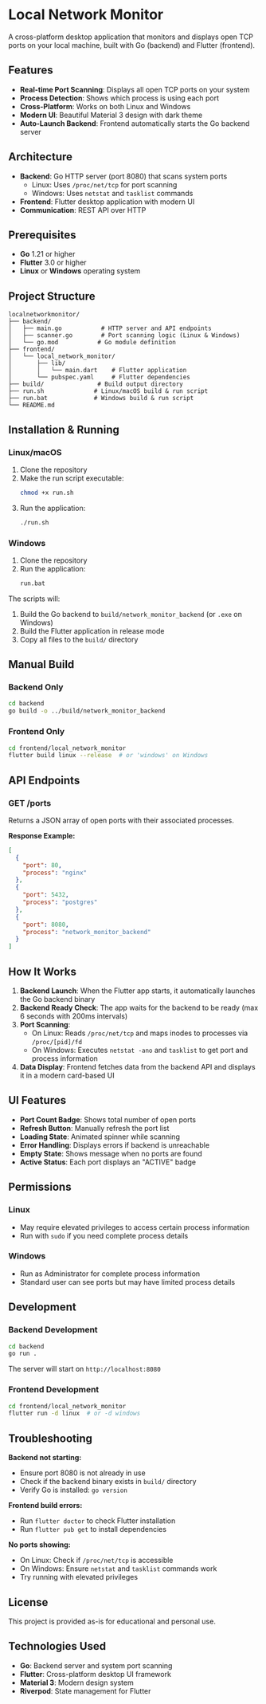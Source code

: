 # Local Network Monitor

A cross-platform desktop application that monitors and displays open TCP ports on your local machine, built with Go (backend) and Flutter (frontend).

## Features

- **Real-time Port Scanning**: Displays all open TCP ports on your system
- **Process Detection**: Shows which process is using each port
- **Cross-Platform**: Works on both Linux and Windows
- **Modern UI**: Beautiful Material 3 design with dark theme
- **Auto-Launch Backend**: Frontend automatically starts the Go backend server

## Architecture

- **Backend**: Go HTTP server (port 8080) that scans system ports
  - Linux: Uses `/proc/net/tcp` for port scanning
  - Windows: Uses `netstat` and `tasklist` commands
- **Frontend**: Flutter desktop application with modern UI
- **Communication**: REST API over HTTP

## Prerequisites

- **Go** 1.21 or higher
- **Flutter** 3.0 or higher
- **Linux** or **Windows** operating system

## Project Structure

```
localnetworkmonitor/
├── backend/
│   ├── main.go           # HTTP server and API endpoints
│   ├── scanner.go        # Port scanning logic (Linux & Windows)
│   └── go.mod           # Go module definition
├── frontend/
│   └── local_network_monitor/
│       ├── lib/
│       │   └── main.dart    # Flutter application
│       └── pubspec.yaml     # Flutter dependencies
├── build/               # Build output directory
├── run.sh              # Linux/macOS build & run script
├── run.bat             # Windows build & run script
└── README.md
```

## Installation & Running

### Linux/macOS

1. Clone the repository
2. Make the run script executable:
   ```bash
   chmod +x run.sh
   ```
3. Run the application:
   ```bash
   ./run.sh
   ```

### Windows

1. Clone the repository
2. Run the application:
   ```cmd
   run.bat
   ```

The scripts will:
1. Build the Go backend to `build/network_monitor_backend` (or `.exe` on Windows)
2. Build the Flutter application in release mode
3. Copy all files to the `build/` directory

## Manual Build

### Backend Only

```bash
cd backend
go build -o ../build/network_monitor_backend
```

### Frontend Only

```bash
cd frontend/local_network_monitor
flutter build linux --release  # or 'windows' on Windows
```

## API Endpoints

### GET /ports

Returns a JSON array of open ports with their associated processes.

**Response Example:**
```json
[
  {
    "port": 80,
    "process": "nginx"
  },
  {
    "port": 5432,
    "process": "postgres"
  },
  {
    "port": 8080,
    "process": "network_monitor_backend"
  }
]
```

## How It Works

1. **Backend Launch**: When the Flutter app starts, it automatically launches the Go backend binary
2. **Backend Ready Check**: The app waits for the backend to be ready (max 6 seconds with 200ms intervals)
3. **Port Scanning**: 
   - On Linux: Reads `/proc/net/tcp` and maps inodes to processes via `/proc/[pid]/fd`
   - On Windows: Executes `netstat -ano` and `tasklist` to get port and process information
4. **Data Display**: Frontend fetches data from the backend API and displays it in a modern card-based UI

## UI Features

- **Port Count Badge**: Shows total number of open ports
- **Refresh Button**: Manually refresh the port list
- **Loading State**: Animated spinner while scanning
- **Error Handling**: Displays errors if backend is unreachable
- **Empty State**: Shows message when no ports are found
- **Active Status**: Each port displays an "ACTIVE" badge

## Permissions

### Linux
- May require elevated privileges to access certain process information
- Run with `sudo` if you need complete process details

### Windows
- Run as Administrator for complete process information
- Standard user can see ports but may have limited process details

## Development

### Backend Development

```bash
cd backend
go run .
```

The server will start on `http://localhost:8080`

### Frontend Development

```bash
cd frontend/local_network_monitor
flutter run -d linux  # or -d windows
```

## Troubleshooting

**Backend not starting:**
- Ensure port 8080 is not already in use
- Check if the backend binary exists in `build/` directory
- Verify Go is installed: `go version`

**Frontend build errors:**
- Run `flutter doctor` to check Flutter installation
- Run `flutter pub get` to install dependencies

**No ports showing:**
- On Linux: Check if `/proc/net/tcp` is accessible
- On Windows: Ensure `netstat` and `tasklist` commands work
- Try running with elevated privileges

## License

This project is provided as-is for educational and personal use.

## Technologies Used

- **Go**: Backend server and system port scanning
- **Flutter**: Cross-platform desktop UI framework
- **Material 3**: Modern design system
- **Riverpod**: State management for Flutter
